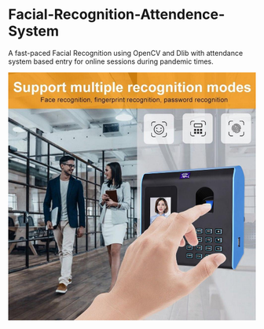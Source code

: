 # Facial-Recognition-Attendence-System

A fast-paced Facial Recognition using OpenCV and Dlib with attendance system based entry for online sessions during pandemic times. 



![Facial Recognition](https://github.com/mr-jestin-roy/Facial-Recognition-Attendence-System/blob/master/2-8-LCD-Face-Fingerprint-Password-Attendance-Facial-Recognition-Office-Fingerprint-Time-Attendance-System-Employee-Recorder.jpg)

